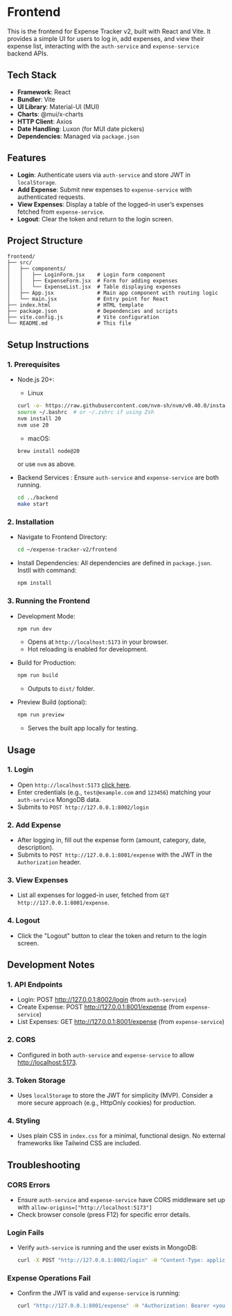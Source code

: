 # Frontend

This is the frontend for Expense Tracker v2, built with React and Vite. It provides a simple UI for users to log in, add expenses, and view their expense list, interacting with the `auth-service` and `expense-service` backend APIs.

## Tech Stack

- **Framework**: React
- **Bundler**: Vite
- **UI Library**: Material-UI (MUI)
- **Charts**: @mui/x-charts
- **HTTP Client**: Axios
- **Date Handling**: Luxon (for MUI date pickers)
- **Dependencies**: Managed via `package.json`

## Features

- **Login**: Authenticate users via `auth-service` and store JWT in `localStorage`.
- **Add Expense**: Submit new expenses to `expense-service` with authenticated requests.
- **View Expenses**: Display a table of the logged-in user’s expenses fetched from `expense-service`.
- **Logout**: Clear the token and return to the login screen.

## Project Structure

```text
frontend/
├── src/
│   ├── components/
│   │   ├── LoginForm.jsx    # Login form component
│   │   ├── ExpenseForm.jsx  # Form for adding expenses
│   │   └── ExpenseList.jsx  # Table displaying expenses
│   ├── App.jsx              # Main app component with routing logic
│   └── main.jsx             # Entry point for React
├── index.html               # HTML template
├── package.json             # Dependencies and scripts
├── vite.config.js           # Vite configuration
└── README.md                # This file
```

## Setup Instructions

### 1. Prerequisites

- Node.js 20+:
  - Linux

  ```bash
  curl -o- https://raw.githubusercontent.com/nvm-sh/nvm/v0.40.0/install.sh | bash
  source ~/.bashrc  # or ~/.zshrc if using Zsh
  nvm install 20
  nvm use 20
  ```

  - macOS:

  ```bash
  brew install node@20
  ```

  or use `nvm` as above.

- Backend Services : Ensure `auth-service` and `expense-service` are both running.

  ```bash
  cd ../backend
  make start
  ```

### 2. Installation

- Navigate to Frontend Directory:

  ```bash
  cd ~/expense-tracker-v2/frontend
  ```

- Install Dependencies: All dependencies are defined in `package.json`. Instll with command:

  ```bash
  npm install
  ```

### 3. Running the Frontend

- Development Mode:

  ```bash
  npm run dev
  ```

  - Opens at `http://localhost:5173` in your browser.
  - Hot reloading is enabled for development.

- Build for Production:
  
  ```bash
  npm run build
  ```

  - Outputs to `dist/` folder.

- Preview Build (optional):

  ```bash
  npm run preview
  ```

  - Serves the built app locally for testing.

## Usage

### 1. Login

- Open `http://localhost:5173` [click here](http://localhost:5173).
- Enter credentials (e.g., `test@example.com` and `123456`) matching your `auth-service` MongoDB data.
- Submits to `POST http://127.0.0.1:8002/login`

### 2. Add Expense

- After logging in, fill out the expense form (amount, category, date, description).
- Submits to `POST http://127.0.0.1:8001/expense` with the JWT in the `Authorization` header.

### 3. View Expenses

- List all expenses for logged-in user, fetched from `GET http://127.0.0.1:8001/expense`.

### 4. Logout

- Click the "Logout" button to clear the token and return to the login screen.

## Development Notes

### 1. API Endpoints

- Login: POST <http://127.0.0.1:8002/login> (from `auth-service`)
- Create Expense: POST <http://127.0.0.1:8001/expense> (from `expense-service`)
- List Expenses: GET <http://127.0.0.1:8001/expense> (from `expense-service`)

### 2. CORS

- Configured in both `auth-service` and `expense-service` to allow <http://localhost:5173>.

### 3. Token Storage

- Uses `localStorage` to store the JWT for simplicity (MVP). Consider a more secure approach (e.g., HttpOnly cookies) for production.

### 4. Styling

- Uses plain CSS in `index.css` for a minimal, functional design. No external frameworks like Tailwind CSS are included.

## Troubleshooting

### CORS Errors

- Ensure `auth-service` and `expense-service` have CORS middleware set up with `allow-origins=["http://localhost:5173"]`
- Check browser console (press F12) for specific error details.

### Login Fails

- Verify `auth-service` is running and the user exists in MongoDB:

  ```bash
  curl -X POST "http://127.0.0.1:8002/login" -H "Content-Type: application/json" -d '{"email": "test@example.com", "password": "123456"}'
  ```

### Expense Operations Fail

- Confirm the JWT is valid and `expense-service` is running:
  
  ```bash
  curl "http://127.0.0.1:8001/expense" -H "Authorization: Bearer <your-token>"
  ```
